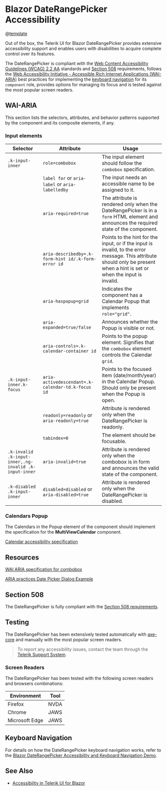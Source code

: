 
# Blazor DateRangePicker Accessibility

@[template](/_contentTemplates/common/parameters-table-styles.md#table-layout)

Out of the box, the Telerik UI for Blazor DateRangePicker provides extensive accessibility support and enables users with disabilities to acquire complete control over its features.

The DateRangePicker is compliant with the [Web Content Accessibility Guidelines (WCAG) 2.2 AA](https://www.w3.org/TR/WCAG22/) standards and [Section 508](https://www.section508.gov/) requirements, follows the [Web Accessibility Initiative - Accessible Rich Internet Applications (WAI-ARIA)](https://www.w3.org/WAI/ARIA/apg/) best practices for implementing the [keyboard navigation](#keyboard-navigation) for its `component` role, provides options for managing its focus and is tested against the most popular screen readers.

## WAI-ARIA

This section lists the selectors, attributes, and behavior patterns supported by the component and its composite elements, if any.

### Input elements

| Selector | Attribute | Usage |
| -------- | --------- | ----- |
| `.k-input-inner` | `role=combobox` | The input element should follow the `combobox` specification. |
| | `label for` or `aria-label` or `aria-labelledby` | The input needs an accessible name to be assigned to it. |
| | `aria-required=true` | The attribute is rendered only when the DateRangePicker is in a `form` HTML element and announces the required state of the component. |
| | `aria-describedby=.k-form-hint id/.k-form-error id` | Points to the hint for the input, or if the input is invalid, to the error message. This attribute should only be present when a hint is set or when the input is invalid. |
| | `aria-haspopup=grid` | Indicates the component has a Calendar Popup that implements `role="grid"`. |
| | `aria-expanded=true/false` | Announces whether the Popup is visible or not. |
| | `aria-controls=.k-calendar-container id` | Points to the popup element. Signifies that the `combobox` element controls the Calendar `grid`. |
| `.k-input-inner.k-focus` | `aria-activedescendant=.k-calendar-td.k-focus id` | Points to the focused item (date/month/year) in the Calendar Popup. Should only be present when the Popup is open. |
| | `readonly=readonly` or `aria-readonly=true` | Attribute is rendered only when the DateRangePicker is readonly. |
| | `tabindex=0` | The element should be focusable. |
| `.k-invalid .k-input-inner,.ng-invalid .k-input-inner` | `aria-invalid=true` | Attribute is rendered only when the combobox is in form and announces the valid state of the component. |
| `.k-disabled .k-input-inner` | `disabled=disabled` or `aria-disabled=true` | Attribute is rendered only when the DateRangePicker is disabled. |

### Calendars Popup

The Calendars in the Popup element of the component should implement the specification for the **MultiViewCalendar** component.

[Calendar accessibility specification]({{calendar_a11y_link}})

## Resources

[WAI ARIA specification for combobox](https://www.w3.org/TR/wai-aria-1.2/#combobox)

[ARIA practices Date Picker Dialog Example](https://www.w3.org/WAI/ARIA/apg/example-index/dialog-modal/datepicker-dialog.html)

## Section 508

The DateRangePicker is fully compliant with the [Section 508 requirements](http://www.section508.gov/).

## Testing

The DateRangePicker has been extensively tested automatically with [axe-core](https://github.com/dequelabs/axe-core) and manually with the most popular screen readers.

> To report any accessibility issues, contact the team through the [Telerik Support System](https://www.telerik.com/account/support-center).

### Screen Readers

The DateRangePicker has been tested with the following screen readers and browsers combinations:

| Environment | Tool |
| ----------- | ---- |
| Firefox | NVDA |
| Chrome | JAWS |
| Microsoft Edge | JAWS |

## Keyboard Navigation

For details on how the DateRangePicker keyboard navigation works, refer to the [Blazor DateRangePicker Accessibility and Keyboard Navigation Demo](https://demos.telerik.com/blazor-ui/daterangepicker/keyboard-navigation).

## See Also

* [Accessibility in Telerik UI for Blazor](slug:accessibility-overview)